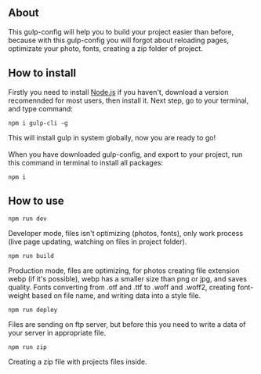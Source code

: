 ## About
This gulp-config will help you to build your project easier than before, because with this gulp-config you will forgot about reloading pages, optimizate your photo, fonts, creating a zip folder of project.

## How to install
Firstly you need to install [Node.js](https://nodejs.org/en/) if you haven't, download a version recomennded for most users, then install it. Next step, go to your terminal, and type command:
```
npm i gulp-cli -g 
```
This will install gulp in system globally, now you are ready to go!
<br>
<br>
When you have downloaded gulp-config, and export to your project, run this command in terminal to install all packages:
```
npm i
```

## How to use
```
npm run dev
```
Developer mode, files isn't optimizing (photos, fonts), only work process (live page updating, watching on files in project folder).
```
npm run build
```
Production mode, files are optimizing, for photos creating file extension webp (if it's possible), webp has a smaller size than png or jpg, and saves quality. Fonts converting from .otf and .ttf to .woff and .woff2, creating font-weight based on file name, and writing data into a style file.
```
npm run deploy
```
Files are sending on ftp server, but before this you need to write a data of your server in appropriate file.
```
npm run zip
```
Creating a zip file with projects files inside.

